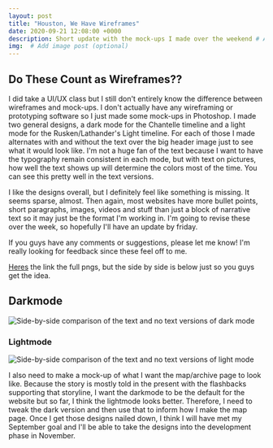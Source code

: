 ```yaml
---
layout: post
title: "Houston, We Have Wireframes"
date: 2020-09-21 12:08:00 +0000
description: Short update with the mock-ups I made over the weekend # Add post description (optional)
img:  # Add image post (optional)
---
```

## Do These Count as Wireframes??
I did take a UI/UX class but I still don't entirely know the difference between wireframes and mock-ups. I don't actually have any wireframing or prototyping software so I just made some mock-ups in Photoshop. I made two general designs, a dark mode for the Chantelle timeline and a light mode for the Rusken/Lathander's Light timeline. For each of those I made alternates with and without the text over the big header image just to see what it would look like. I'm not a huge fan of the text because I want to have the typography remain consistent in each mode, but with text on pictures, how well the text shows up will determine the colors most of the time. You can see this pretty well in the text versions.

I like the designs overall, but I definitely feel like something is missing. It seems sparse, almost. Then again, most websites have more bullet points, short paragraphs, images, videos and stuff than just a block of narrative text so it may just be the format I'm working in. I'm going to revise these over the week, so hopefully I'll have an update by friday.

If you guys have any comments or suggestions, please let me know! I'm really looking for feedback since these feel off to me.

[Heres](https://imgur.com/NqmnTwE) the link the full pngs, but the side by side is below just so you guys get the idea.

## Darkmode

![Side-by-side comparison of the text and no text versions of dark mode]({{site.baseurl}}/assets/img/posts/dark_side_by_side.png)

### Lightmode

![Side-by-side comparison of the text and no text versions of light mode]({{site.baseurl}}/assets/img/posts/light_side_by_side.png)


I also need to make a mock-up of what I want the map/archive page to look like. Because the story is mostly told in the present with the flashbacks supporting that storyline, I want the darkmode to be the default for the website but so far, I think the lightmode looks better. Therefore, I need to tweak the dark version and then use that to inform how I make the map page. Once I get those designs nailed down, I think I will have met my September goal and I'll be able to take the designs into the development phase in November.